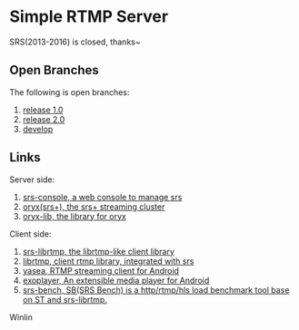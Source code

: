 Simple RTMP Server
==================

SRS(2013-2016) is closed, thanks~

## Open Branches

The following is open branches:

1. [release 1.0](https://github.com/ossrs/srs/tree/1.0release)
1. [release 2.0](https://github.com/ossrs/srs/tree/2.0release)
1. [develop](https://github.com/ossrs/srs/tree/develop)

## Links

Server side:

1. [srs-console, a web console to manage srs](https://github.com/ossrs/srs-ngb/tree/master/trunk/research/srs-console)
1. [oryx(srs+), the srs+ streaming cluster](https://github.com/ossrs/go-oryx)
1. [oryx-lib, the library for oryx](https://github.com/ossrs/go-oryx-lib)

Client side:

1. [srs-librtmp, the librtmp-like client library](https://github.com/ossrs/srs-librtmp)
1. [librtmp, client rtmp library, integrated with srs](https://github.com/ossrs/librtmp)
1. [yasea, RTMP streaming client for Android](https://github.com/begeekmyfriend/yasea)
1. [exoplayer, An extensible media player for Android](https://github.com/google/ExoPlayer)
1. [srs-bench, SB(SRS Bench) is a http/rtmp/hls load benchmark tool base on ST and srs-librtmp.](https://github.com/ossrs/srs-bench)

Winlin

